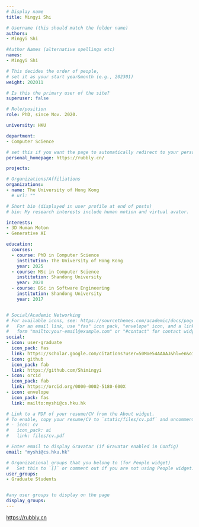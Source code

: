 ```yaml
---
# Display name
title: Mingyi Shi

# Username (this should match the folder name)
authors:
- Mingyi Shi

#Author Names (alternative spellings etc)
names:
- Mingyi Shi

# This decides the order of people, 
# set it as your start year&month (e.g., 202301) 
weight: 202011

# Is this the primary user of the site?
superuser: false

# Role/position
role: PhD, since Nov. 2020. 

university: HKU

department:
- Computer Science

# set this if you want the page to automatically redirect to your personal homepage
personal_homepage: https://rubbly.cn/

projects:

# Organizations/Affiliations
organizations:
- name: The University of Hong Kong
  # url: ""

# Short bio (displayed in user profile at end of posts)
# bio: My research interests include human motion and virtual avator.

interests:
- 3D Human Moton
- Generative AI

education:
  courses:
  - course: PhD in Computer Science
    institution: The University of Hong Kong
    year: 2025
  - course: MSc in Computer Science
    institution: Shandong University
    year: 2020
  - course: BSc in Software Engineering
    institution: Shandong University
    year: 2017


# Social/Academic Networking
# For available icons, see: https://sourcethemes.com/academic/docs/page-builder/#icons
#   For an email link, use "fas" icon pack, "envelope" icon, and a link in the
#   form "mailto:your-email@example.com" or "#contact" for contact widget.
social:
- icon: user-graduate
  icon_pack: fas
  link: https://scholar.google.com/citations?user=50MVe54AAAAJ&hl=en&oi=ao
- icon: github
  icon_pack: fab
  link: https://github.com/Shimingyi
- icon: orcid
  icon_pack: fab
  link: https://orcid.org/0000-0002-5180-600X
- icon: envelope
  icon_pack: fas
  link: mailto:myshi@cs.hku.hk

# Link to a PDF of your resume/CV from the About widget.
# To enable, copy your resume/CV to `static/files/cv.pdf` and uncomment the lines below.
# - icon: cv
#   icon_pack: ai
#   link: files/cv.pdf

# Enter email to display Gravatar (if Gravatar enabled in Config)
email: "myshi@cs.hku.hk"

# Organizational groups that you belong to (for People widget)
#   Set this to `[]` or comment out if you are not using People widget.
user_groups:
- Graduate Students


#any user groups to display on the page
display_groups:
---
```

<!-- # write your biography here -->
https://rubbly.cn